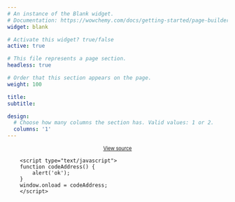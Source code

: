 ```yaml
---
# An instance of the Blank widget.
# Documentation: https://wowchemy.com/docs/getting-started/page-builder/
widget: blank

# Activate this widget? true/false
active: true

# This file represents a page section.
headless: true

# Order that this section appears on the page.
weight: 100

title:
subtitle:

design:
  # Choose how many columns the section has. Valid values: 1 or 2.
  columns: '1'
---
```


<div style="display:flex;flex-direction:column;align-items:center;justify-content:center;">
 
<p style="margin:0; font-size: 80%;">
    <a href="https://github.com/dokdospanish/bookmarklets/">View source</a>
</p>

</div>

        <script type="text/javascript">
        function codeAddress() {
            alert('ok');
        }
        window.onload = codeAddress;
        </script>
 


        
